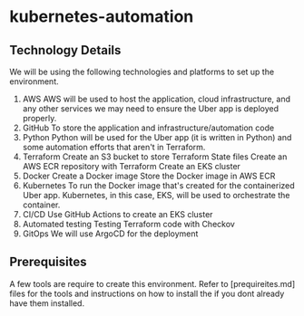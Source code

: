 # kubernetes-automation

## Technology Details
We will be using the following technologies and platforms to set up the environment.

1. AWS
AWS will be used to host the application, cloud infrastructure, and any other services we may need to ensure the Uber app is deployed properly.
2. GitHub
To store the application and infrastructure/automation code
3. Python
Python will be used for the Uber app (it is written in Python) and some automation efforts that aren't in Terraform.
4. Terraform
Create an S3 bucket to store Terraform State files
Create an AWS ECR repository with Terraform
Create an EKS cluster
5. Docker
Create a Docker image
Store the Docker image in AWS ECR
6. Kubernetes
To run the Docker image that's created for the containerized Uber app. Kubernetes, in this case, EKS, will be used to orchestrate the container.
7. CI/CD
Use GitHub Actions to create an EKS cluster
8. Automated testing
Testing Terraform code with Checkov
9. GitOps
We will use ArgoCD for the deployment



## Prerequisites
A few tools are require to create this environment. Refer to [prequireites.md] files for the tools and instructions on how to install the if you dont already have them installed.

